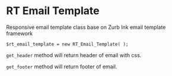 RT Email Template
==========

Responsive email template class base on Zurb Ink email template framework

```
$rt_email_template = new RT_Email_Template( );
```

`get_header` method will return header of email with css.

`get_footer` method will return footer of email.